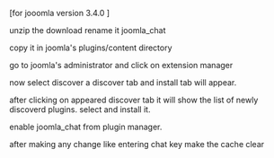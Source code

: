 
[for jooomla version 3.4.0 ]

unzip the download rename it joomla_chat 

copy it in joomla's plugins/content directory 

go to joomla's administrator and click on extension manager 

now select discover a discover tab and install tab will appear.

after clicking on appeared discover tab it will show the list of newly discoverd plugins. select and install it.

enable joomla_chat from plugin manager.

after making any change like entering chat key make the  cache clear
